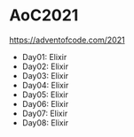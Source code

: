 # AoC2021
https://adventofcode.com/2021

- Day01: Elixir
- Day02: Elixir
- Day03: Elixir
- Day04: Elixir
- Day05: Elixir
- Day06: Elixir
- Day07: Elixir
- Day08: Elixir

